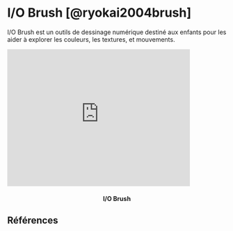# I/O Brush [@ryokai2004brush]

I/O Brush est un outils de dessinage numérique destiné aux enfants pour les aider à explorer les couleurs, les textures, et mouvements.

<iframe width="420" height="315" src="https://www.youtube.com/embed/Mgy1S8qymx0" frameborder="0" allowfullscreen></iframe>
<h4 style="text-align:center">I/O Brush</h4>

## Références
